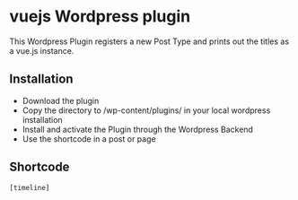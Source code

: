 # vuejs Wordpress plugin

This Wordpress Plugin registers a new Post Type and prints out the titles as a vue.js instance.

## Installation

* Download the plugin
* Copy the directory to /wp-content/plugins/ in your local wordpress installation
* Install and activate the Plugin through the Wordpress Backend
* Use the shortcode in a post or page

## Shortcode

    [timeline]
